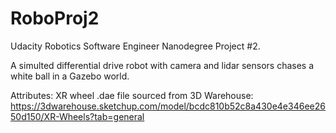 # RoboProj2
Udacity Robotics Software Engineer Nanodegree Project #2. 

A simulted differential drive robot with camera and lidar sensors chases a white ball in a Gazebo world.

Attributes:
XR wheel .dae file sourced from 3D Warehouse:
https://3dwarehouse.sketchup.com/model/bcdc810b52c8a430e4e346ee2650d150/XR-Wheels?tab=general
